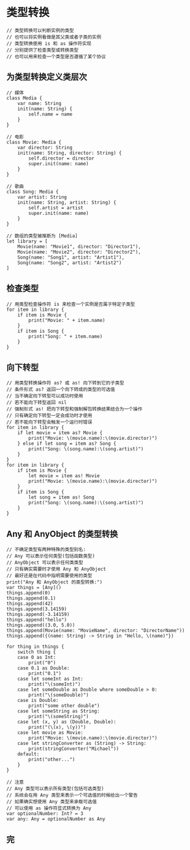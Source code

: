 # 类型转换

    // 类型转换可以判断实例的类型
    // 也可以将实例看做是其父类或者子类的实例
    // 类型转换使用 is 和 as 操作符实现
    // 分别提供了检查类型或转换类型
    // 也可以用来检查一个类型是否遵循了某个协议

## 为类型转换定义类层次

    // 媒体
    class Media {
        var name: String
        init(name: String) {
            self.name = name
        }
    }

    // 电影
    class Movie: Media {
        var director: String
        init(name: String, director: String) {
            self.director = director
            super.init(name: name)
        }
    }

    // 歌曲
    class Song: Media {
        var artist: String
        init(name: String, artist: String) {
            self.artist = artist
            super.init(name: name)
        }
    }

    // 数组的类型被推断为 [Media]
    let library = [
        Movie(name: "Movie1", director: "Director1"),
        Movie(name: "Movie2", director: "Director2"),
        Song(name: "Song1", artist: "Artist1"),
        Song(name: "Song2", artist: "Artist2")
    ]

## 检查类型
    // 用类型检查操作符 is 来检查一个实例是否属于特定子类型
    for item in library {
        if item is Movie {
            print("Movie: " + item.name)
        }
        if item is Song {
            print("Song: " + item.name)
        }
    }

## 向下转型
    // 用类型转换操作符 as? 或 as! 向下转到它的子类型
    // 条件形式 as? 返回一个向下转成的类型的可选值
    // 当不确定向下转型可以成功时使用
    // 若不能向下转型返回 nil
    // 强制形式 as! 把向下转型和强制解包转换结果结合为一个操作
    // 只有确定向下转型一定会成功时才使用
    // 若不能向下转型会触发一个运行时错误
    for item in library {
        if let movie = item as? Movie {
            print("Movie: \(movie.name):\(movie.director)")
        } else if let song = item as? Song {
            print("Song: \(song.name):\(song.artist)")
        }
    }
    for item in library {
        if item is Movie {
            let movie = item as! Movie
            print("Movie: \(movie.name):\(movie.director)")
        }
        if item is Song {
            let song = item as! Song
            print("Song: \(song.name):\(song.artist)")
        }
    }

## Any 和 AnyObject 的类型转换
    // 不确定类型有两种特殊的类型别名:
    // Any 可以表示任何类型(包括函数类型)
    // AnyObject 可以表示任何类类型
    // 只有确实需要时才使用 Any 和 AnyObject
    // 最好还是在代码中指明需要使用的类型
    print("Any 和 AnyObject 的类型转换:")
    var things = [Any]()
    things.append(0)
    things.append(0.1)
    things.append(42)
    things.append(3.14159)
    things.append(-3.14159)
    things.append("hello")
    things.append((3.0, 5.0))
    things.append(Movie(name: "MovieName", director: "DirectorName"))
    things.append({(name: String) -> String in "Hello, \(name)"})

    for thing in things {
        switch thing {
        case 0 as Int:
            print("0")
        case 0.1 as Double:
            print("0.1")
        case let someInt as Int:
            print("\(someInt)")
        case let someDouble as Double where someDouble > 0:
            print("\(someDouble)")
        case is Double:
            print("some other double")
        case let someString as String:
            print("\(someString)")
        case let (x, y) as (Double, Double):
            print("(\(x), \(y))")
        case let movie as Movie:
            print("Movie: \(movie.name):\(movie.director)")
        case let stringConverter as (String) -> String:
            print(stringConverter("Michael"))
        default:
            print("other...")
        }
    }

    // 注意
    // Any 类型可以表示所有类型(包括可选类型)
    // 系统会在用 Any 类型来表示一个可选值的时候给出一个警告
    // 如果确实想使用 Any 类型来承载可选值
    // 可以使用 as 操作符显式转换为 Any
    var optionalNumber: Int? = 3
    var any: Any = optionalNumber as Any

## 完
